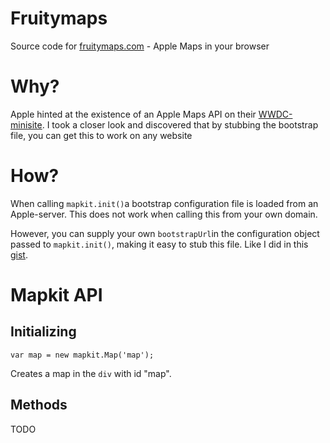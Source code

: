 # Fruitymaps
Source code for [fruitymaps.com](http://fruitymaps.com) - Apple Maps in your browser

# Why?
Apple hinted at the existence of an Apple Maps API on their [WWDC-minisite](https://developer.apple.com/wwdc/attending/). I took a closer look and discovered that by stubbing the bootstrap file, you can get this to work on any website

# How?
When calling `mapkit.init()`a bootstrap configuration file is loaded from an Apple-server. This does not work when calling this from your own domain. 

However, you can supply your own `bootstrapUrl`in the configuration object passed to `mapkit.init()`, making it easy to stub this file. Like I did in this [gist](https://gist.githubusercontent.com/TimBroddin/503b4d0e8884ca73de2090daede9c0b1/raw/4941546cff0f669d3dd92c7284b744ae6d240bd1/bootstrap.json).

# Mapkit API

## Initializing

	var map = new mapkit.Map('map');
  
Creates a map in the `div` with id "map".

## Methods

TODO

